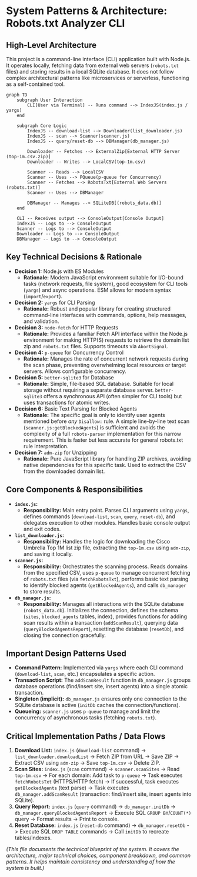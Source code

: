 # System Patterns & Architecture: Robots.txt Analyzer CLI

## High-Level Architecture

This project is a command-line interface (CLI) application built with Node.js. It operates locally, fetching data from external web servers (`robots.txt` files) and storing results in a local SQLite database. It does not follow complex architectural patterns like microservices or serverless, functioning as a self-contained tool.

```mermaid
graph TD
    subgraph User Interaction
        CLI[User via Terminal] -- Runs command --> IndexJS(index.js / yargs)
    end

    subgraph Core Logic
        IndexJS -- download-list --> Downloader(list_downloader.js)
        IndexJS -- scan --> Scanner(scanner.js)
        IndexJS -- query/reset-db --> DBManager(db_manager.js)

        Downloader -- Fetches --> ExternalZip[External HTTP Server (top-1m.csv.zip)]
        Downloader -- Writes --> LocalCSV(top-1m.csv)

        Scanner -- Reads --> LocalCSV
        Scanner -- Uses --> PQueue(p-queue for Concurrency)
        Scanner -- Fetches --> RobotsTxt[External Web Servers (robots.txt)]
        Scanner -- Uses --> DBManager

        DBManager -- Manages --> SQLiteDB[(robots_data.db)]
    end

    CLI -- Receives output --> ConsoleOutput[Console Output]
    IndexJS -- Logs to --> ConsoleOutput
    Scanner -- Logs to --> ConsoleOutput
    Downloader -- Logs to --> ConsoleOutput
    DBManager -- Logs to --> ConsoleOutput

```

## Key Technical Decisions & Rationale

- **Decision 1:** Node.js with ES Modules
  - **Rationale:** Modern JavaScript environment suitable for I/O-bound tasks (network requests, file system), good ecosystem for CLI tools (`yargs`) and async operations. ESM allows for modern syntax (`import`/`export`).
- **Decision 2:** `yargs` for CLI Parsing
  - **Rationale:** Robust and popular library for creating structured command-line interfaces with commands, options, help messages, and validation.
- **Decision 3:** `node-fetch` for HTTP Requests
  - **Rationale:** Provides a familiar Fetch API interface within the Node.js environment for making HTTP(S) requests to retrieve the domain list zip and `robots.txt` files. Supports timeouts via `AbortSignal`.
- **Decision 4:** `p-queue` for Concurrency Control
  - **Rationale:** Manages the rate of concurrent network requests during the scan phase, preventing overwhelming local resources or target servers. Allows configurable concurrency.
- **Decision 5:** `better-sqlite3` for Database
  - **Rationale:** Simple, file-based SQL database. Suitable for local storage without requiring a separate database server. `better-sqlite3` offers a synchronous API (often simpler for CLI tools) but uses transactions for atomic writes.
- **Decision 6:** Basic Text Parsing for Blocked Agents
  - **Rationale:** The specific goal is only to identify user agents mentioned before _any_ `Disallow:` rule. A simple line-by-line text scan (`scanner.js:getBlockedAgents`) is sufficient and avoids the complexity of a full `robots-parser` implementation for this narrow requirement. This is faster but less accurate for general robots.txt rule interpretation.
- **Decision 7:** `adm-zip` for Unzipping
  - **Rationale:** Pure JavaScript library for handling ZIP archives, avoiding native dependencies for this specific task. Used to extract the CSV from the downloaded domain list.

## Core Components & Responsibilities

- **`index.js`:**
  - **Responsibility:** Main entry point. Parses CLI arguments using `yargs`, defines commands (`download-list`, `scan`, `query`, `reset-db`), and delegates execution to other modules. Handles basic console output and exit codes.
- **`list_downloader.js`:**
  - **Responsibility:** Handles the logic for downloading the Cisco Umbrella Top 1M list zip file, extracting the `top-1m.csv` using `adm-zip`, and saving it locally.
- **`scanner.js`:**
  - **Responsibility:** Orchestrates the scanning process. Reads domains from the specified CSV, uses `p-queue` to manage concurrent fetching of `robots.txt` files (via `fetchRobotsTxt`), performs basic text parsing to identify blocked agents (`getBlockedAgents`), and calls `db_manager` to store results.
- **`db_manager.js`:**
  - **Responsibility:** Manages all interactions with the SQLite database (`robots_data.db`). Initializes the connection, defines the schema (`sites`, `blocked_agents` tables, index), provides functions for adding scan results within a transaction (`addScanResult`), querying data (`queryBlockedAgentsReport`), resetting the database (`resetDb`), and closing the connection gracefully.

## Important Design Patterns Used

- **Command Pattern:** Implemented via `yargs` where each CLI command (`download-list`, `scan`, etc.) encapsulates a specific action.
- **Transaction Script:** The `addScanResult` function in `db_manager.js` groups database operations (find/insert site, insert agents) into a single atomic transaction.
- **Singleton (implicit):** `db_manager.js` ensures only one connection to the SQLite database is active (`initDb` caches the connection/functions).
- **Queueing:** `scanner.js` uses `p-queue` to manage and limit the concurrency of asynchronous tasks (fetching `robots.txt`).

## Critical Implementation Paths / Data Flows

1.  **Download List:** `index.js` (`download-list` command) -> `list_downloader.downloadList` -> Fetch ZIP from URL -> Save ZIP -> Extract CSV using `adm-zip` -> Save `top-1m.csv` -> Delete ZIP.
2.  **Scan Sites:** `index.js` (`scan` command) -> `scanner.scanSites` -> Read `top-1m.csv` -> For each domain: Add task to `p-queue` -> Task executes `fetchRobotsTxt` (HTTPS/HTTP fetch) -> If successful, task executes `getBlockedAgents` (text parse) -> Task executes `db_manager.addScanResult` (transaction: find/insert site, insert agents into SQLite).
3.  **Query Report:** `index.js` (`query` command) -> `db_manager.initDb` -> `db_manager.queryBlockedAgentsReport` -> Execute SQL `GROUP BY`/`COUNT(*)` query -> Format results -> Print to console.
4.  **Reset Database:** `index.js` (`reset-db` command) -> `db_manager.resetDb` -> Execute SQL `DROP TABLE` commands -> Call `initDb` to recreate tables/indexes.

_(This file documents the technical blueprint of the system. It covers the architecture, major technical choices, component breakdown, and common patterns. It helps maintain consistency and understanding of how the system is built.)_
